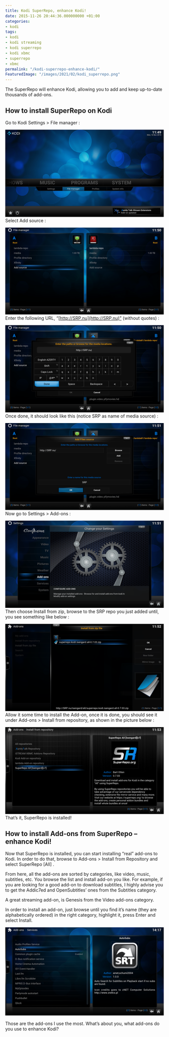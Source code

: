 ```yaml
---
title: Kodi SuperRepo, enhance Kodi!
date: 2015-11-26 20:44:36.000000000 +01:00
categories:
- kodi
tags:
- kodi
- kodi streaming
- kodi superrepo
- kodi xbmc
- superrepo
- xbmc
permalink: "/kodi-superrepo-enhance-kodi/"
FeaturedImage: "/images/2021/02/kodi_superrepo.png"
---
```

The SuperRepo will enhance Kodi, allowing you to add and keep up-to-date thousands of add-ons.

## How to install SuperRepo on Kodi

Go to Kodi Settings > File manager :

![[kodi file manager](/images/2015/11/Kodi_File_Manager-300x165.png)](/images/2015/11/Kodi_File_Manager.png)Select Add source :

![[Add source kodi](/images/2015/11/Kodi_Add_Source-300x165.png)](/images/2015/11/Kodi_Add_Source.png)Enter the following URL, “[http://SRP.nu](http://SRP.nu)” (without quotes) :

![[Kodi_SRP](/images/2015/11/Kodi_SRP-300x165.png)](/images/2015/11/Kodi_SRP.png)Once done, it should look like this (notice SRP as name of media source) :

![[Kodi SRP Add-on](/images/2015/11/Kodi_SRP_Done-300x165.png)](/images/2015/11/Kodi_SRP_Done.png)Now go to Settings > Add-ons :

![[Kodi_Addons](/images/2015/11/Kodi_Addons-300x165.png)](/images/2015/11/Kodi_Addons.png)Then choose Install from zip, browse to the SRP repo you just added until, you see something like below :

![[Kodi_InstallZip](/images/2015/11/Kodi_InstallZip-300x165.png)](/images/2015/11/Kodi_InstallZip.png)Allow it some time to install the Add-on, once it is done, you should see it under Add-ons > Install from repository, as shown in the picture below :

![[Kodi_SR_Repo](/images/2015/11/Kodi_SR_Repo-300x165.png)](/images/2015/11/Kodi_SR_Repo.png)That’s it, SuperRepo is installed!

## How to install Add-ons from SuperRepo – enhance Kodi!

Now that SuperRepo is installed, you can start installing “real” add-ons to Kodi. In order to do that, browse to Add-ons > Install from Repository and select SuperRepo [All] .

From here, all the add-ons are sorted by categories, like video, music, subtitles, etc. You browse the list and install add-on you like. For example, if you are looking for a good add-on to download subtitles, I highly advise you to get the Addic7ed and OpenSubtitles’ ones from the Subtitles category.

A great streaming add-on, is Genesis from the Video add-ons category.

In order to install an add-on, just browse until you find it’s name (they are alphabetically ordered) in the right category, highlight it, press Enter and select Install.

![[autosubs_kodi](/images/2015/11/autosubs_kodi-300x167.png)](/images/2015/04/autosubs_kodi.png)

Those are the add-ons I use the most. What’s about you, what add-ons do you use to enhance Kodi?


